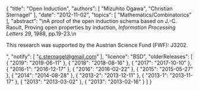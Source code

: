 {
    "title": "Open Induction",
    "authors": [
        "Mizuhito Ogawa",
        "Christian Sternagel"
    ],
    "date": "2012-11-02",
    "topics": [
        "Mathematics/Combinatorics"
    ],
    "abstract": "\nA proof of the open induction schema based on J.-C. Raoult, Proving open properties by induction, <i>Information Processing Letters</i> 29, 1988, pp.19-23.\n<p>This research was supported by the Austrian Science Fund (FWF): J3202.</p>",
    "notify": [
        "c.sternagel@gmail.com"
    ],
    "licence": "BSD",
    "olderReleases": [
        {
            "2019": "2019-06-11"
        },
        {
            "2018": "2018-08-16"
        },
        {
            "2017": "2017-10-10"
        },
        {
            "2016-1": "2016-12-17"
        },
        {
            "2016": "2016-02-22"
        },
        {
            "2015": "2015-05-27"
        },
        {
            "2014": "2014-08-28"
        },
        {
            "2013-2": "2013-12-11"
        },
        {
            "2013-1": "2013-11-17"
        },
        {
            "2013": "2013-03-02"
        },
        {
            "2013": "2013-02-16"
        }
    ]
}